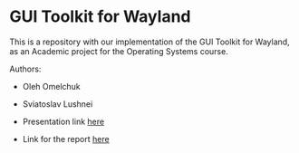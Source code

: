 # GUI Toolkit for Wayland
This is a repository with our implementation of the GUI Toolkit for Wayland, as an Academic project for the Operating Systems course.

Authors:
- Oleh Omelchuk 
- Sviatoslav Lushnei

- Presentation link [here](https://www.canva.com/design/DAFywPpVq7s/TgLbIp470kEJa-_T0Wrd2g/view?utm_content=DAFywPpVq7s&utm_campaign=designshare&utm_medium=link&utm_source=editor)
- Link for the report [here](https://www.overleaf.com/read/jrqspwwbstnq#ad955d)
